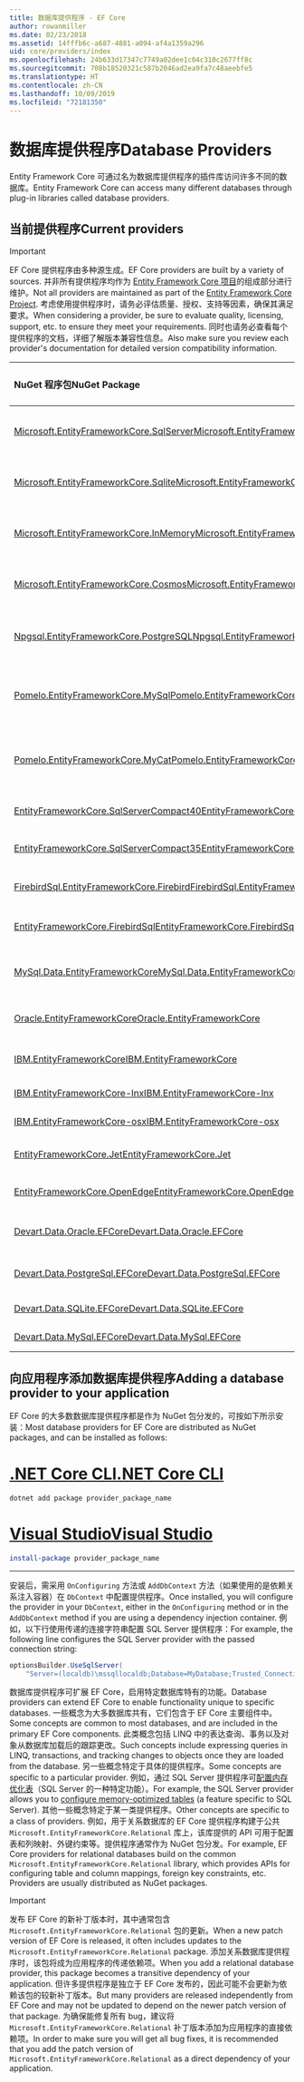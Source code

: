 ```yaml
---
title: 数据库提供程序 - EF Core
author: rowanmiller
ms.date: 02/23/2018
ms.assetid: 14fffb6c-a687-4881-a094-af4a1359a296
uid: core/providers/index
ms.openlocfilehash: 24b633d17347c7749a02dee1c04c310c2677ff8c
ms.sourcegitcommit: 708b18520321c587b2046ad2ea9fa7c48aeebfe5
ms.translationtype: HT
ms.contentlocale: zh-CN
ms.lasthandoff: 10/09/2019
ms.locfileid: "72181350"
---
```

# <a name="database-providers"></a><span data-ttu-id="a798c-102">数据库提供程序</span><span class="sxs-lookup"><span data-stu-id="a798c-102">Database Providers</span></span>

<span data-ttu-id="a798c-103">Entity Framework Core 可通过名为数据库提供程序的插件库访问许多不同的数据库。</span><span class="sxs-lookup"><span data-stu-id="a798c-103">Entity Framework Core can access many different databases through plug-in libraries called database providers.</span></span>

## <a name="current-providers"></a><span data-ttu-id="a798c-104">当前提供程序</span><span class="sxs-lookup"><span data-stu-id="a798c-104">Current providers</span></span>
> [!IMPORTANT]  
> <span data-ttu-id="a798c-105">EF Core 提供程序由多种源生成。</span><span class="sxs-lookup"><span data-stu-id="a798c-105">EF Core providers are built by a variety of sources.</span></span> <span data-ttu-id="a798c-106">并非所有提供程序均作为 [Entity Framework Core 项目](https://github.com/aspnet/EntityFrameworkCore)的组成部分进行维护。</span><span class="sxs-lookup"><span data-stu-id="a798c-106">Not all providers are maintained as part of the [Entity Framework Core Project](https://github.com/aspnet/EntityFrameworkCore).</span></span> <span data-ttu-id="a798c-107">考虑使用提供程序时，请务必评估质量、授权、支持等因素，确保其满足要求。</span><span class="sxs-lookup"><span data-stu-id="a798c-107">When considering a provider, be sure to evaluate quality, licensing, support, etc. to ensure they meet your requirements.</span></span> <span data-ttu-id="a798c-108">同时也请务必查看每个提供程序的文档，详细了解版本兼容性信息。</span><span class="sxs-lookup"><span data-stu-id="a798c-108">Also make sure you review each provider's documentation for detailed version compatibility information.</span></span>

| <span data-ttu-id="a798c-109">NuGet 程序包</span><span class="sxs-lookup"><span data-stu-id="a798c-109">NuGet Package</span></span>                                                                                                        | <span data-ttu-id="a798c-110">支持的数据库引擎</span><span class="sxs-lookup"><span data-stu-id="a798c-110">Supported database engines</span></span> | <span data-ttu-id="a798c-111">维护商/供应商</span><span class="sxs-lookup"><span data-stu-id="a798c-111">Maintainer / Vendor</span></span>                                                           | <span data-ttu-id="a798c-112">备注/要求</span><span class="sxs-lookup"><span data-stu-id="a798c-112">Notes / Requirements</span></span> | <span data-ttu-id="a798c-113">有用的链接</span><span class="sxs-lookup"><span data-stu-id="a798c-113">Useful links</span></span>                                                                                                                                                                                       |
|:---------------------------------------------------------------------------------------------------------------------|:---------------------------|:------------------------------------------------------------------------------|:---------------------|:---------------------------------------------------------------------------------------------------------------------------------------------------------------------------------------------------|
| [<span data-ttu-id="a798c-114">Microsoft.EntityFrameworkCore.SqlServer</span><span class="sxs-lookup"><span data-stu-id="a798c-114">Microsoft.EntityFrameworkCore.SqlServer</span></span>](https://www.nuget.org/packages/Microsoft.EntityFrameworkCore.SqlServer)    | <span data-ttu-id="a798c-115">SQL Server 2012 以上版本</span><span class="sxs-lookup"><span data-stu-id="a798c-115">SQL Server 2012 onwards</span></span>    | <span data-ttu-id="a798c-116">[EF Core 项目](https://github.com/aspnet/EntityFrameworkCore/) (Microsoft)</span><span class="sxs-lookup"><span data-stu-id="a798c-116">[EF Core Project](https://github.com/aspnet/EntityFrameworkCore/) (Microsoft)</span></span> |                      | [<span data-ttu-id="a798c-117">docs</span><span class="sxs-lookup"><span data-stu-id="a798c-117">docs</span></span>](xref:core/providers/sql-server/index)                                                                                                                                                       |
| [<span data-ttu-id="a798c-118">Microsoft.EntityFrameworkCore.Sqlite</span><span class="sxs-lookup"><span data-stu-id="a798c-118">Microsoft.EntityFrameworkCore.Sqlite</span></span>](https://www.nuget.org/packages/Microsoft.EntityFrameworkCore.Sqlite)          | <span data-ttu-id="a798c-119">SQLite 3.7 及以上版本</span><span class="sxs-lookup"><span data-stu-id="a798c-119">SQLite 3.7 onwards</span></span>         | <span data-ttu-id="a798c-120">[EF Core 项目](https://github.com/aspnet/EntityFrameworkCore/) (Microsoft)</span><span class="sxs-lookup"><span data-stu-id="a798c-120">[EF Core Project](https://github.com/aspnet/EntityFrameworkCore/) (Microsoft)</span></span> |                      | [<span data-ttu-id="a798c-121">docs</span><span class="sxs-lookup"><span data-stu-id="a798c-121">docs</span></span>](xref:core/providers/sqlite/index)                                                                                                                                                           |
| [<span data-ttu-id="a798c-122">Microsoft.EntityFrameworkCore.InMemory</span><span class="sxs-lookup"><span data-stu-id="a798c-122">Microsoft.EntityFrameworkCore.InMemory</span></span>](https://www.nuget.org/packages/Microsoft.EntityFrameworkCore.InMemory)      | <span data-ttu-id="a798c-123">EF Core 内存中数据库</span><span class="sxs-lookup"><span data-stu-id="a798c-123">EF Core in-memory database</span></span> | <span data-ttu-id="a798c-124">[EF Core 项目](https://github.com/aspnet/EntityFrameworkCore/) (Microsoft)</span><span class="sxs-lookup"><span data-stu-id="a798c-124">[EF Core Project](https://github.com/aspnet/EntityFrameworkCore/) (Microsoft)</span></span> | <span data-ttu-id="a798c-125">仅用于测试</span><span class="sxs-lookup"><span data-stu-id="a798c-125">For testing only</span></span>     | [<span data-ttu-id="a798c-126">docs</span><span class="sxs-lookup"><span data-stu-id="a798c-126">docs</span></span>](xref:core/providers/in-memory/index)                                                                                                                                                        |
| [<span data-ttu-id="a798c-127">Microsoft.EntityFrameworkCore.Cosmos</span><span class="sxs-lookup"><span data-stu-id="a798c-127">Microsoft.EntityFrameworkCore.Cosmos</span></span>](https://www.nuget.org/packages/Microsoft.EntityFrameworkCore.Cosmos)          | <span data-ttu-id="a798c-128">Azure Cosmos DB SQL API</span><span class="sxs-lookup"><span data-stu-id="a798c-128">Azure Cosmos DB SQL API</span></span>    | <span data-ttu-id="a798c-129">[EF Core 项目](https://github.com/aspnet/EntityFrameworkCore/) (Microsoft)</span><span class="sxs-lookup"><span data-stu-id="a798c-129">[EF Core Project](https://github.com/aspnet/EntityFrameworkCore/) (Microsoft)</span></span> |                      | [<span data-ttu-id="a798c-130">docs</span><span class="sxs-lookup"><span data-stu-id="a798c-130">docs</span></span>](xref:core/providers/cosmos/index)                                                                                                                                                           |
| [<span data-ttu-id="a798c-131">Npgsql.EntityFrameworkCore.PostgreSQL</span><span class="sxs-lookup"><span data-stu-id="a798c-131">Npgsql.EntityFrameworkCore.PostgreSQL</span></span>](https://www.nuget.org/packages/Npgsql.EntityFrameworkCore.PostgreSQL)        | <span data-ttu-id="a798c-132">postgresql</span><span class="sxs-lookup"><span data-stu-id="a798c-132">PostgreSQL</span></span>                 | [<span data-ttu-id="a798c-133">Npgsql 开发团队</span><span class="sxs-lookup"><span data-stu-id="a798c-133">Npgsql Development Team</span></span>](https://github.com/npgsql)                          |                      | [<span data-ttu-id="a798c-134">docs</span><span class="sxs-lookup"><span data-stu-id="a798c-134">docs</span></span>](https://www.npgsql.org/efcore/index.html)                                                                                                                                                   |
| [<span data-ttu-id="a798c-135">Pomelo.EntityFrameworkCore.MySql</span><span class="sxs-lookup"><span data-stu-id="a798c-135">Pomelo.EntityFrameworkCore.MySql</span></span>](https://www.nuget.org/packages/Pomelo.EntityFrameworkCore.MySql)                  | <span data-ttu-id="a798c-136">MySQL、MariaDB</span><span class="sxs-lookup"><span data-stu-id="a798c-136">MySQL, MariaDB</span></span>             | [<span data-ttu-id="a798c-137">Pomelo Foundation 项目</span><span class="sxs-lookup"><span data-stu-id="a798c-137">Pomelo Foundation Project</span></span>](https://github.com/PomeloFoundation)              |                      | [<span data-ttu-id="a798c-138">自述文件</span><span class="sxs-lookup"><span data-stu-id="a798c-138">readme</span></span>](https://github.com/PomeloFoundation/Pomelo.EntityFrameworkCore.MySql/blob/master/README.md)                                                                                               |
| [<span data-ttu-id="a798c-139">Pomelo.EntityFrameworkCore.MyCat</span><span class="sxs-lookup"><span data-stu-id="a798c-139">Pomelo.EntityFrameworkCore.MyCat</span></span>](https://www.nuget.org/packages/Pomelo.EntityFrameworkCore.MyCat)                  | <span data-ttu-id="a798c-140">MyCAT 服务器</span><span class="sxs-lookup"><span data-stu-id="a798c-140">MyCAT Server</span></span>               | [<span data-ttu-id="a798c-141">Pomelo Foundation 项目</span><span class="sxs-lookup"><span data-stu-id="a798c-141">Pomelo Foundation Project</span></span>](https://github.com/PomeloFoundation)              | <span data-ttu-id="a798c-142">仅预发行版</span><span class="sxs-lookup"><span data-stu-id="a798c-142">Prerelease only</span></span>      | [<span data-ttu-id="a798c-143">自述文件</span><span class="sxs-lookup"><span data-stu-id="a798c-143">readme</span></span>](https://github.com/PomeloFoundation/Pomelo.EntityFrameworkCore.MyCat/blob/master/README.md)                                                                                               |
| [<span data-ttu-id="a798c-144">EntityFrameworkCore.SqlServerCompact40</span><span class="sxs-lookup"><span data-stu-id="a798c-144">EntityFrameworkCore.SqlServerCompact40</span></span>](https://www.nuget.org/packages/EntityFrameworkCore.SqlServerCompact40)      | <span data-ttu-id="a798c-145">SQL Server Compact 4.0</span><span class="sxs-lookup"><span data-stu-id="a798c-145">SQL Server Compact 4.0</span></span>     | [<span data-ttu-id="a798c-146">Erik Ejlskov Jensen</span><span class="sxs-lookup"><span data-stu-id="a798c-146">Erik Ejlskov Jensen</span></span>](https://github.com/ErikEJ/)                             | <span data-ttu-id="a798c-147">.NET Framework</span><span class="sxs-lookup"><span data-stu-id="a798c-147">.NET Framework</span></span>       | [<span data-ttu-id="a798c-148">wiki</span><span class="sxs-lookup"><span data-stu-id="a798c-148">wiki</span></span>](https://github.com/ErikEJ/EntityFramework.SqlServerCompact/wiki/Using-EF-Core-with-SQL-Server-Compact-in-Traditional-.NET-Applications)                                                     |
| [<span data-ttu-id="a798c-149">EntityFrameworkCore.SqlServerCompact35</span><span class="sxs-lookup"><span data-stu-id="a798c-149">EntityFrameworkCore.SqlServerCompact35</span></span>](https://www.nuget.org/packages/EntityFrameworkCore.SqlServerCompact35)      | <span data-ttu-id="a798c-150">SQL Server Compact 3.5</span><span class="sxs-lookup"><span data-stu-id="a798c-150">SQL Server Compact 3.5</span></span>     | [<span data-ttu-id="a798c-151">Erik Ejlskov Jensen</span><span class="sxs-lookup"><span data-stu-id="a798c-151">Erik Ejlskov Jensen</span></span>](https://github.com/ErikEJ/)                             | <span data-ttu-id="a798c-152">.NET Framework</span><span class="sxs-lookup"><span data-stu-id="a798c-152">.NET Framework</span></span>       | [<span data-ttu-id="a798c-153">wiki</span><span class="sxs-lookup"><span data-stu-id="a798c-153">wiki</span></span>](https://github.com/ErikEJ/EntityFramework.SqlServerCompact/wiki/Using-EF-Core-with-SQL-Server-Compact-in-Traditional-.NET-Applications)                                                     |
| [<span data-ttu-id="a798c-154">FirebirdSql.EntityFrameworkCore.Firebird</span><span class="sxs-lookup"><span data-stu-id="a798c-154">FirebirdSql.EntityFrameworkCore.Firebird</span></span>](https://www.nuget.org/packages/FirebirdSql.EntityFrameworkCore.Firebird/) | <span data-ttu-id="a798c-155">Firebird 2.5 和 3.x</span><span class="sxs-lookup"><span data-stu-id="a798c-155">Firebird 2.5 and 3.x</span></span>       | [<span data-ttu-id="a798c-156">Jiří Činčura</span><span class="sxs-lookup"><span data-stu-id="a798c-156">Jiří Činčura</span></span>](https://github.com/cincuranet)                                 |                      | [<span data-ttu-id="a798c-157">docs</span><span class="sxs-lookup"><span data-stu-id="a798c-157">docs</span></span>](https://github.com/cincuranet/FirebirdSql.Data.FirebirdClient/blob/master/Provider/docs/entity-framework-core.md)                                                                           |
| [<span data-ttu-id="a798c-158">EntityFrameworkCore.FirebirdSql</span><span class="sxs-lookup"><span data-stu-id="a798c-158">EntityFrameworkCore.FirebirdSql</span></span>](https://www.nuget.org/packages/EntityFrameworkCore.FirebirdSql/)                   | <span data-ttu-id="a798c-159">Firebird 2.5 和 3.x</span><span class="sxs-lookup"><span data-stu-id="a798c-159">Firebird 2.5 and 3.x</span></span>       | [<span data-ttu-id="a798c-160">Rafael Almeida</span><span class="sxs-lookup"><span data-stu-id="a798c-160">Rafael Almeida</span></span>](https://github.com/ralmsdeveloper)                           |                      | [<span data-ttu-id="a798c-161">wiki</span><span class="sxs-lookup"><span data-stu-id="a798c-161">wiki</span></span>](https://github.com/ralmsdeveloper/EntityFrameworkCore.FirebirdSQL/wiki)                                                                                                                     |
| [<span data-ttu-id="a798c-162">MySql.Data.EntityFrameworkCore</span><span class="sxs-lookup"><span data-stu-id="a798c-162">MySql.Data.EntityFrameworkCore</span></span>](https://www.nuget.org/packages/MySql.Data.EntityFrameworkCore)                      | <span data-ttu-id="a798c-163">MySQL</span><span class="sxs-lookup"><span data-stu-id="a798c-163">MySQL</span></span>                      | <span data-ttu-id="a798c-164">[MySQL 项目](https://dev.mysql.com) (Oracle)</span><span class="sxs-lookup"><span data-stu-id="a798c-164">[MySQL project](https://dev.mysql.com) (Oracle)</span></span>                               |                      | [<span data-ttu-id="a798c-165">docs</span><span class="sxs-lookup"><span data-stu-id="a798c-165">docs</span></span>](https://dev.mysql.com/doc/connector-net/en/connector-net-entityframework-core.html)                                                                                                         |
| [<span data-ttu-id="a798c-166">Oracle.EntityFrameworkCore</span><span class="sxs-lookup"><span data-stu-id="a798c-166">Oracle.EntityFrameworkCore</span></span>](https://www.nuget.org/packages/Oracle.EntityFrameworkCore/)                             | <span data-ttu-id="a798c-167">Oracle DB 11.2 及更高版本</span><span class="sxs-lookup"><span data-stu-id="a798c-167">Oracle DB 11.2 onwards</span></span>     | [<span data-ttu-id="a798c-168">Oracle</span><span class="sxs-lookup"><span data-stu-id="a798c-168">Oracle</span></span>](https://www.oracle.com/technetwork/topics/dotnet/)                   | <span data-ttu-id="a798c-169">预发行</span><span class="sxs-lookup"><span data-stu-id="a798c-169">Prerelease</span></span>           | [<span data-ttu-id="a798c-170">网站</span><span class="sxs-lookup"><span data-stu-id="a798c-170">website</span></span>](https://www.oracle.com/technetwork/topics/dotnet/)                                                                                                                                       |
| [<span data-ttu-id="a798c-171">IBM.EntityFrameworkCore</span><span class="sxs-lookup"><span data-stu-id="a798c-171">IBM.EntityFrameworkCore</span></span>](https://www.nuget.org/packages/IBM.EntityFrameworkCore)                                    | <span data-ttu-id="a798c-172">Db2、Informix</span><span class="sxs-lookup"><span data-stu-id="a798c-172">Db2, Informix</span></span>              | [<span data-ttu-id="a798c-173">IBM</span><span class="sxs-lookup"><span data-stu-id="a798c-173">IBM</span></span>](https://ibm.com)                                                        | <span data-ttu-id="a798c-174">Windows 版本</span><span class="sxs-lookup"><span data-stu-id="a798c-174">Windows version</span></span>      | [<span data-ttu-id="a798c-175">博客</span><span class="sxs-lookup"><span data-stu-id="a798c-175">blog</span></span>](https://www.ibm.com/developerworks/community/blogs/96960515-2ea1-4391-8170-b0515d08e4da/entry/Creating_Entity_Data_Model_using_IBM_Data_Server_providers_for_Entity_Framework_Core?lang=en) |
| [<span data-ttu-id="a798c-176">IBM.EntityFrameworkCore-lnx</span><span class="sxs-lookup"><span data-stu-id="a798c-176">IBM.EntityFrameworkCore-lnx</span></span>](https://www.nuget.org/packages/IBM.EntityFrameworkCore-lnx)                            | <span data-ttu-id="a798c-177">Db2、Informix</span><span class="sxs-lookup"><span data-stu-id="a798c-177">Db2, Informix</span></span>              | [<span data-ttu-id="a798c-178">IBM</span><span class="sxs-lookup"><span data-stu-id="a798c-178">IBM</span></span>](https://ibm.com)                                                        | <span data-ttu-id="a798c-179">Linux 版本</span><span class="sxs-lookup"><span data-stu-id="a798c-179">Linux version</span></span>        | [<span data-ttu-id="a798c-180">博客</span><span class="sxs-lookup"><span data-stu-id="a798c-180">blog</span></span>](https://www.ibm.com/developerworks/community/blogs/96960515-2ea1-4391-8170-b0515d08e4da/entry/Creating_Entity_Data_Model_using_IBM_Data_Server_providers_for_Entity_Framework_Core?lang=en) |
| [<span data-ttu-id="a798c-181">IBM.EntityFrameworkCore-osx</span><span class="sxs-lookup"><span data-stu-id="a798c-181">IBM.EntityFrameworkCore-osx</span></span>](https://www.nuget.org/packages/IBM.EntityFrameworkCore-osx)                            | <span data-ttu-id="a798c-182">Db2、Informix</span><span class="sxs-lookup"><span data-stu-id="a798c-182">Db2, Informix</span></span>              | [<span data-ttu-id="a798c-183">IBM</span><span class="sxs-lookup"><span data-stu-id="a798c-183">IBM</span></span>](https://ibm.com)                                                        | <span data-ttu-id="a798c-184">macOS 版本</span><span class="sxs-lookup"><span data-stu-id="a798c-184">macOS version</span></span>        | [<span data-ttu-id="a798c-185">博客</span><span class="sxs-lookup"><span data-stu-id="a798c-185">blog</span></span>](https://www.ibm.com/developerworks/community/blogs/96960515-2ea1-4391-8170-b0515d08e4da/entry/Creating_Entity_Data_Model_using_IBM_Data_Server_providers_for_Entity_Framework_Core?lang=en) |
| [<span data-ttu-id="a798c-186">EntityFrameworkCore.Jet</span><span class="sxs-lookup"><span data-stu-id="a798c-186">EntityFrameworkCore.Jet</span></span>](https://www.nuget.org/packages/EntityFrameworkCore.Jet/)                                   | <span data-ttu-id="a798c-187">Microsoft Access 文件</span><span class="sxs-lookup"><span data-stu-id="a798c-187">Microsoft Access files</span></span>     | [<span data-ttu-id="a798c-188">Bubi</span><span class="sxs-lookup"><span data-stu-id="a798c-188">Bubi</span></span>](https://github.com/bubibubi)                                           | <span data-ttu-id="a798c-189">.NET Framework</span><span class="sxs-lookup"><span data-stu-id="a798c-189">.NET Framework</span></span>       | [<span data-ttu-id="a798c-190">自述文件</span><span class="sxs-lookup"><span data-stu-id="a798c-190">readme</span></span>](https://github.com/bubibubi/EntityFrameworkCore.Jet/blob/master/docs/README.md)                                                                                                           |
| [<span data-ttu-id="a798c-191">EntityFrameworkCore.OpenEdge</span><span class="sxs-lookup"><span data-stu-id="a798c-191">EntityFrameworkCore.OpenEdge</span></span>](https://www.nuget.org/packages/EntityFrameworkCore.OpenEdge/)                         | <span data-ttu-id="a798c-192">Progress OpenEdge</span><span class="sxs-lookup"><span data-stu-id="a798c-192">Progress OpenEdge</span></span>          | [<span data-ttu-id="a798c-193">Alex Wiese</span><span class="sxs-lookup"><span data-stu-id="a798c-193">Alex Wiese</span></span>](https://github.com/alexwiese)                                    |                      | [<span data-ttu-id="a798c-194">自述文件</span><span class="sxs-lookup"><span data-stu-id="a798c-194">readme</span></span>](https://github.com/alexwiese/EntityFrameworkCore.OpenEdge/blob/master/README.md)                                                                                                          |
| [<span data-ttu-id="a798c-195">Devart.Data.Oracle.EFCore</span><span class="sxs-lookup"><span data-stu-id="a798c-195">Devart.Data.Oracle.EFCore</span></span>](https://www.nuget.org/packages/Devart.Data.Oracle.EFCore/)                               | <span data-ttu-id="a798c-196">Oracle DB 9.2.0.4 及更高版本</span><span class="sxs-lookup"><span data-stu-id="a798c-196">Oracle DB 9.2.0.4 onwards</span></span>  | [<span data-ttu-id="a798c-197">DevArt</span><span class="sxs-lookup"><span data-stu-id="a798c-197">DevArt</span></span>](https://www.devart.com/)                                             | <span data-ttu-id="a798c-198">已付</span><span class="sxs-lookup"><span data-stu-id="a798c-198">Paid</span></span>                 | [<span data-ttu-id="a798c-199">docs</span><span class="sxs-lookup"><span data-stu-id="a798c-199">docs</span></span>](https://www.devart.com/dotconnect/oracle/docs/)                                                                                                                                             |
| [<span data-ttu-id="a798c-200">Devart.Data.PostgreSql.EFCore</span><span class="sxs-lookup"><span data-stu-id="a798c-200">Devart.Data.PostgreSql.EFCore</span></span>](https://www.nuget.org/packages/Devart.Data.PostgreSql.EFCore/)                       | <span data-ttu-id="a798c-201">PostgreSQL 8.0 及以上版本</span><span class="sxs-lookup"><span data-stu-id="a798c-201">PostgreSQL 8.0 onwards</span></span>     | [<span data-ttu-id="a798c-202">DevArt</span><span class="sxs-lookup"><span data-stu-id="a798c-202">DevArt</span></span>](https://www.devart.com/)                                             | <span data-ttu-id="a798c-203">已付</span><span class="sxs-lookup"><span data-stu-id="a798c-203">Paid</span></span>                 | [<span data-ttu-id="a798c-204">docs</span><span class="sxs-lookup"><span data-stu-id="a798c-204">docs</span></span>](https://www.devart.com/dotconnect/postgresql/docs/)                                                                                                                                         |
| [<span data-ttu-id="a798c-205">Devart.Data.SQLite.EFCore</span><span class="sxs-lookup"><span data-stu-id="a798c-205">Devart.Data.SQLite.EFCore</span></span>](https://www.nuget.org/packages/Devart.Data.SQLite.EFCore/)                               | <span data-ttu-id="a798c-206">SQLite 3 及以上版本</span><span class="sxs-lookup"><span data-stu-id="a798c-206">SQLite 3 onwards</span></span>           | [<span data-ttu-id="a798c-207">DevArt</span><span class="sxs-lookup"><span data-stu-id="a798c-207">DevArt</span></span>](https://www.devart.com/)                                             | <span data-ttu-id="a798c-208">已付</span><span class="sxs-lookup"><span data-stu-id="a798c-208">Paid</span></span>                 | [<span data-ttu-id="a798c-209">docs</span><span class="sxs-lookup"><span data-stu-id="a798c-209">docs</span></span>](https://www.devart.com/dotconnect/sqlite/docs/)                                                                                                                                             |
| [<span data-ttu-id="a798c-210">Devart.Data.MySql.EFCore</span><span class="sxs-lookup"><span data-stu-id="a798c-210">Devart.Data.MySql.EFCore</span></span>](https://www.nuget.org/packages/Devart.Data.MySql.EFCore/)                                 | <span data-ttu-id="a798c-211">MySQL 5 及以上版本</span><span class="sxs-lookup"><span data-stu-id="a798c-211">MySQL 5 onwards</span></span>            | [<span data-ttu-id="a798c-212">DevArt</span><span class="sxs-lookup"><span data-stu-id="a798c-212">DevArt</span></span>](https://www.devart.com/)                                             | <span data-ttu-id="a798c-213">已付</span><span class="sxs-lookup"><span data-stu-id="a798c-213">Paid</span></span>                 | [<span data-ttu-id="a798c-214">docs</span><span class="sxs-lookup"><span data-stu-id="a798c-214">docs</span></span>](https://www.devart.com/dotconnect/mysql/docs/)                                                                                                                                              |

## <a name="adding-a-database-provider-to-your-application"></a><span data-ttu-id="a798c-215">向应用程序添加数据库提供程序</span><span class="sxs-lookup"><span data-stu-id="a798c-215">Adding a database provider to your application</span></span>

<span data-ttu-id="a798c-216">EF Core 的大多数数据库提供程序都是作为 NuGet 包分发的，可按如下所示安装：</span><span class="sxs-lookup"><span data-stu-id="a798c-216">Most database providers for EF Core are distributed as NuGet packages, and can be installed as follows:</span></span>

# <a name="net-core-clitabdotnet-core-cli"></a>[<span data-ttu-id="a798c-217">.NET Core CLI</span><span class="sxs-lookup"><span data-stu-id="a798c-217">.NET Core CLI</span></span>](#tab/dotnet-core-cli)

``` console
dotnet add package provider_package_name
```

# <a name="visual-studiotabvs"></a>[<span data-ttu-id="a798c-218">Visual Studio</span><span class="sxs-lookup"><span data-stu-id="a798c-218">Visual Studio</span></span>](#tab/vs)

``` powershell
install-package provider_package_name
```

***

<span data-ttu-id="a798c-219">安装后，需采用 `OnConfiguring` 方法或 `AddDbContext` 方法（如果使用的是依赖关系注入容器）在 `DbContext` 中配置提供程序。</span><span class="sxs-lookup"><span data-stu-id="a798c-219">Once installed, you will configure the provider in your `DbContext`, either in the `OnConfiguring` method or in the `AddDbContext` method if you are using a dependency injection container.</span></span>
<span data-ttu-id="a798c-220">例如，以下行使用传递的连接字符串配置 SQL Server 提供程序：</span><span class="sxs-lookup"><span data-stu-id="a798c-220">For example, the following line configures the SQL Server provider with the passed connection string:</span></span>

``` csharp
optionsBuilder.UseSqlServer(
    "Server=(localdb)\mssqllocaldb;Database=MyDatabase;Trusted_Connection=True;");
```  

<span data-ttu-id="a798c-221">数据库提供程序可扩展 EF Core，启用特定数据库特有的功能。</span><span class="sxs-lookup"><span data-stu-id="a798c-221">Database providers can extend EF Core to enable functionality unique to specific databases.</span></span>
<span data-ttu-id="a798c-222">一些概念为大多数据库共有，它们包含于 EF Core 主要组件中。</span><span class="sxs-lookup"><span data-stu-id="a798c-222">Some concepts are common to most databases, and are included in the primary EF Core components.</span></span>
<span data-ttu-id="a798c-223">此类概念包括 LINQ 中的表达查询、事务以及对象从数据库加载后的跟踪更改。</span><span class="sxs-lookup"><span data-stu-id="a798c-223">Such concepts include expressing queries in LINQ, transactions, and tracking changes to objects once they are loaded from the database.</span></span>
<span data-ttu-id="a798c-224">另一些概念特定于具体的提供程序。</span><span class="sxs-lookup"><span data-stu-id="a798c-224">Some concepts are specific to a particular provider.</span></span>
<span data-ttu-id="a798c-225">例如，通过 SQL Server 提供程序可[配置内存优化表](xref:core/providers/sql-server/memory-optimized-tables)（SQL Server 的一种特定功能）。</span><span class="sxs-lookup"><span data-stu-id="a798c-225">For example, the SQL Server provider allows you to [configure memory-optimized tables](xref:core/providers/sql-server/memory-optimized-tables) (a feature specific to SQL Server).</span></span>
<span data-ttu-id="a798c-226">其他一些概念特定于某一类提供程序。</span><span class="sxs-lookup"><span data-stu-id="a798c-226">Other concepts are specific to a class of providers.</span></span>
<span data-ttu-id="a798c-227">例如，用于关系数据库的 EF Core 提供程序构建于公共 `Microsoft.EntityFrameworkCore.Relational` 库上，该库提供的 API 可用于配置表和列映射、外键约束等。提供程序通常作为 NuGet 包分发。</span><span class="sxs-lookup"><span data-stu-id="a798c-227">For example, EF Core providers for relational databases build on the common `Microsoft.EntityFrameworkCore.Relational` library, which provides APIs for configuring table and column mappings, foreign key constraints, etc. Providers are usually distributed as NuGet packages.</span></span>

> [!IMPORTANT]  
> <span data-ttu-id="a798c-228">发布 EF Core 的新补丁版本时，其中通常包含 `Microsoft.EntityFrameworkCore.Relational` 包的更新。</span><span class="sxs-lookup"><span data-stu-id="a798c-228">When a new patch version of EF Core is released, it often includes updates to the `Microsoft.EntityFrameworkCore.Relational` package.</span></span>
> <span data-ttu-id="a798c-229">添加关系数据库提供程序时，该包将成为应用程序的传递依赖项。</span><span class="sxs-lookup"><span data-stu-id="a798c-229">When you add a relational database provider, this package becomes a transitive dependency of your application.</span></span>
> <span data-ttu-id="a798c-230">但许多提供程序是独立于 EF Core 发布的，因此可能不会更新为依赖该包的较新补丁版本。</span><span class="sxs-lookup"><span data-stu-id="a798c-230">But many providers are released independently from EF Core and may not be updated to depend on the newer patch version of that package.</span></span>
> <span data-ttu-id="a798c-231">为确保能修复所有 bug，建议将 `Microsoft.EntityFrameworkCore.Relational` 补丁版本添加为应用程序的直接依赖项。</span><span class="sxs-lookup"><span data-stu-id="a798c-231">In order to make sure you will get all bug fixes, it is recommended that you add the patch version of `Microsoft.EntityFrameworkCore.Relational` as a direct dependency of your application.</span></span>
